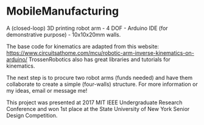 # MobileManufacturing
A (closed-loop) 3D printing robot arm - 4 DOF - Arduino IDE (for demonstrative purpose) - 10x10x20mm walls.

The base code for kinematics are adapted from this website: https://www.circuitsathome.com/mcu/robotic-arm-inverse-kinematics-on-arduino/
TrossenRobotics also has great libraries and tutorials for kinematics.

The next step is to procure two robot arms (funds needed) and have them collaborate to create a simple (four-walls) structure. For more information or my ideas, email or message me!

This project was presented at 2017 MIT IEEE Undergraduate Research Conference and won 1st place at the State University of New York Senior Design Competition.
